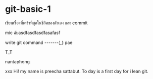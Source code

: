 
# git-basic-1


เขียนเรื่องที่เศร้าที่สุดในชีวิตของตัวเอง และ commit 


mic คับasdfasdfasdfasafasf

write git command -------(*_*) pae

T_T

nantaphong

xxx
Hi! my name is preecha sattabut.
To day is a first day for i lean git.

